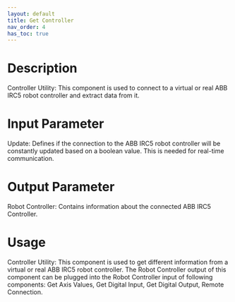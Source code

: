 ```yaml
---
layout: default
title: Get Controller
nav_order: 4
has_toc: true
---
```


# Description

Controller Utility: This component is used to connect to a virtual or real ABB IRC5 robot controller and extract data from it.

# Input Parameter

Update: Defines if the connection to the ABB IRC5 robot controller will be constantly updated based on a boolean value. This is needed for real-time communication.

# Output Parameter

Robot Controller: Contains information about the connected ABB IRC5 Controller.

# Usage

Controller Utility: This component is used to get different information from a virtual or real ABB IRC5 robot controller. The Robot Controller output of this component can be plugged into the Robot Controller input of following components: Get Axis Values, Get Digital Input, Get Digital Output, Remote Connection.